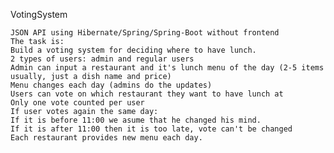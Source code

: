 VotingSystem

	JSON API using Hibernate/Spring/Spring-Boot without frontend
	The task is:
	Build a voting system for deciding where to have lunch.
	2 types of users: admin and regular users
	Admin can input a restaurant and it's lunch menu of the day (2-5 items usually, just a dish name and price)
	Menu changes each day (admins do the updates)
	Users can vote on which restaurant they want to have lunch at
	Only one vote counted per user
	If user votes again the same day:
	If it is before 11:00 we asume that he changed his mind.
	If it is after 11:00 then it is too late, vote can't be changed
	Each restaurant provides new menu each day.